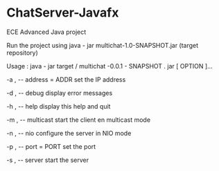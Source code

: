 # ChatServer-Javafx
ECE Advanced Java project


Run the project using java - jar multichat-1.0-SNAPSHOT.jar (target repository)

Usage : java - jar target / multichat -0.0.1 - SNAPSHOT . jar [ OPTION ]...

-a , -- address = ADDR set the IP address

-d , -- debug display error messages

-h , -- help display this help and quit

-m , -- multicast start the client en multicast mode

-n , -- nio configure the server in NIO mode

-p , -- port = PORT set the port

-s , -- server start the server

